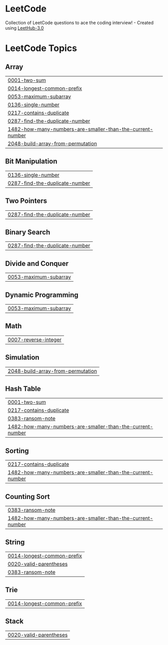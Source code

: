 # LeetCode
Collection of LeetCode questions to ace the coding interview! - Created using [LeetHub-3.0](https://github.com/raphaelheinz/LeetHub-3.0)

<!---LeetCode Topics Start-->
# LeetCode Topics
## Array
|  |
| ------- |
| [0001-two-sum](https://github.com/faizansid7/LeetCode/tree/master/0001-two-sum) |
| [0014-longest-common-prefix](https://github.com/faizansid7/LeetCode/tree/master/0014-longest-common-prefix) |
| [0053-maximum-subarray](https://github.com/faizansid7/LeetCode/tree/master/0053-maximum-subarray) |
| [0136-single-number](https://github.com/faizansid7/LeetCode/tree/master/0136-single-number) |
| [0217-contains-duplicate](https://github.com/faizansid7/LeetCode/tree/master/0217-contains-duplicate) |
| [0287-find-the-duplicate-number](https://github.com/faizansid7/LeetCode/tree/master/0287-find-the-duplicate-number) |
| [1482-how-many-numbers-are-smaller-than-the-current-number](https://github.com/faizansid7/LeetCode/tree/master/1482-how-many-numbers-are-smaller-than-the-current-number) |
| [2048-build-array-from-permutation](https://github.com/faizansid7/LeetCode/tree/master/2048-build-array-from-permutation) |
## Bit Manipulation
|  |
| ------- |
| [0136-single-number](https://github.com/faizansid7/LeetCode/tree/master/0136-single-number) |
| [0287-find-the-duplicate-number](https://github.com/faizansid7/LeetCode/tree/master/0287-find-the-duplicate-number) |
## Two Pointers
|  |
| ------- |
| [0287-find-the-duplicate-number](https://github.com/faizansid7/LeetCode/tree/master/0287-find-the-duplicate-number) |
## Binary Search
|  |
| ------- |
| [0287-find-the-duplicate-number](https://github.com/faizansid7/LeetCode/tree/master/0287-find-the-duplicate-number) |
## Divide and Conquer
|  |
| ------- |
| [0053-maximum-subarray](https://github.com/faizansid7/LeetCode/tree/master/0053-maximum-subarray) |
## Dynamic Programming
|  |
| ------- |
| [0053-maximum-subarray](https://github.com/faizansid7/LeetCode/tree/master/0053-maximum-subarray) |
## Math
|  |
| ------- |
| [0007-reverse-integer](https://github.com/faizansid7/LeetCode/tree/master/0007-reverse-integer) |
## Simulation
|  |
| ------- |
| [2048-build-array-from-permutation](https://github.com/faizansid7/LeetCode/tree/master/2048-build-array-from-permutation) |
## Hash Table
|  |
| ------- |
| [0001-two-sum](https://github.com/faizansid7/LeetCode/tree/master/0001-two-sum) |
| [0217-contains-duplicate](https://github.com/faizansid7/LeetCode/tree/master/0217-contains-duplicate) |
| [0383-ransom-note](https://github.com/faizansid7/LeetCode/tree/master/0383-ransom-note) |
| [1482-how-many-numbers-are-smaller-than-the-current-number](https://github.com/faizansid7/LeetCode/tree/master/1482-how-many-numbers-are-smaller-than-the-current-number) |
## Sorting
|  |
| ------- |
| [0217-contains-duplicate](https://github.com/faizansid7/LeetCode/tree/master/0217-contains-duplicate) |
| [1482-how-many-numbers-are-smaller-than-the-current-number](https://github.com/faizansid7/LeetCode/tree/master/1482-how-many-numbers-are-smaller-than-the-current-number) |
## Counting Sort
|  |
| ------- |
| [0383-ransom-note](https://github.com/faizansid7/LeetCode/tree/master/0383-ransom-note) |
| [1482-how-many-numbers-are-smaller-than-the-current-number](https://github.com/faizansid7/LeetCode/tree/master/1482-how-many-numbers-are-smaller-than-the-current-number) |
## String
|  |
| ------- |
| [0014-longest-common-prefix](https://github.com/faizansid7/LeetCode/tree/master/0014-longest-common-prefix) |
| [0020-valid-parentheses](https://github.com/faizansid7/LeetCode/tree/master/0020-valid-parentheses) |
| [0383-ransom-note](https://github.com/faizansid7/LeetCode/tree/master/0383-ransom-note) |
## Trie
|  |
| ------- |
| [0014-longest-common-prefix](https://github.com/faizansid7/LeetCode/tree/master/0014-longest-common-prefix) |
## Stack
|  |
| ------- |
| [0020-valid-parentheses](https://github.com/faizansid7/LeetCode/tree/master/0020-valid-parentheses) |
<!---LeetCode Topics End-->